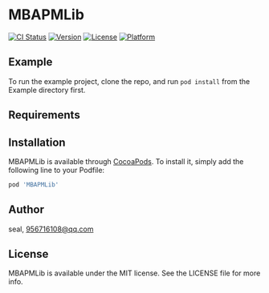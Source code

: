 # MBAPMLib

[![CI Status](https://img.shields.io/travis/seal/MBAPMLib.svg?style=flat)](https://travis-ci.org/seal/MBAPMLib)
[![Version](https://img.shields.io/cocoapods/v/MBAPMLib.svg?style=flat)](https://cocoapods.org/pods/MBAPMLib)
[![License](https://img.shields.io/cocoapods/l/MBAPMLib.svg?style=flat)](https://cocoapods.org/pods/MBAPMLib)
[![Platform](https://img.shields.io/cocoapods/p/MBAPMLib.svg?style=flat)](https://cocoapods.org/pods/MBAPMLib)

## Example

To run the example project, clone the repo, and run `pod install` from the Example directory first.

## Requirements

## Installation

MBAPMLib is available through [CocoaPods](https://cocoapods.org). To install
it, simply add the following line to your Podfile:

```ruby
pod 'MBAPMLib'
```

## Author

seal, 956716108@qq.com

## License

MBAPMLib is available under the MIT license. See the LICENSE file for more info.
